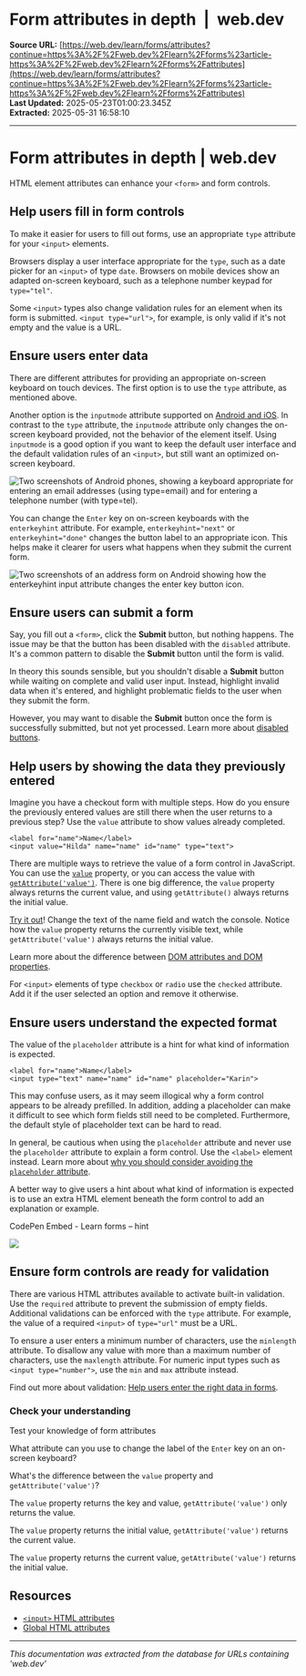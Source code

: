 # Form attributes in depth  |  web.dev

**Source URL:** [https://web.dev/learn/forms/attributes?continue=https%3A%2F%2Fweb.dev%2Flearn%2Fforms%23article-https%3A%2F%2Fweb.dev%2Flearn%2Fforms%2Fattributes](https://web.dev/learn/forms/attributes?continue=https%3A%2F%2Fweb.dev%2Flearn%2Fforms%23article-https%3A%2F%2Fweb.dev%2Flearn%2Fforms%2Fattributes)  
**Last Updated:** 2025-05-23T01:00:23.345Z  
**Extracted:** 2025-05-31 16:58:10

---

# Form attributes in depth | web.dev

HTML element attributes can enhance your `<form>` and form controls.

## Help users fill in form controls

To make it easier for users to fill out forms, use an appropriate `type` attribute for your `<input>` elements.

Browsers display a user interface appropriate for the `type`, such as a date picker for an `<input>` of type `date`. Browsers on mobile devices show an adapted on-screen keyboard, such as a telephone number keypad for `type="tel"`.

Some `<input>` types also change validation rules for an element when its form is submitted. `<input type="url">`, for example, is only valid if it's not empty and the value is a URL.

## Ensure users enter data

There are different attributes for providing an appropriate on-screen keyboard on touch devices. The first option is to use the `type` attribute, as mentioned above.

Another option is the `inputmode` attribute supported on [Android and iOS](https://caniuse.com/?search=inputmode). In contrast to the `type` attribute, the `inputmode` attribute only changes the on-screen keyboard provided, not the behavior of the element itself. Using `inputmode` is a good option if you want to keep the default user interface and the default validation rules of an `<input>`, but still want an optimized on-screen keyboard.

![Two screenshots of Android phones, showing a keyboard appropriate for entering an email addresses (using type=email) and for entering a telephone number (with type=tel).](https://web.dev/static/learn/forms/attributes/image/two-screenshots-android-8c894c99436c3.jpg)

You can change the `Enter` key on on-screen keyboards with the `enterkeyhint` attribute. For example, `enterkeyhint="next"` or `enterkeyhint="done"` changes the button label to an appropriate icon. This helps make it clearer for users what happens when they submit the current form.

![Two screenshots of an address form on Android showing how the enterkeyhint input attribute changes the enter key button icon.](https://web.dev/static/learn/forms/attributes/image/two-screenshots-an-addre-650ce1651539a.png)

## Ensure users can submit a form

Say, you fill out a `<form>`, click the **Submit** button, but nothing happens. The issue may be that the button has been disabled with the `disabled` attribute. It's a common pattern to disable the **Submit** button until the form is valid.

In theory this sounds sensible, but you shouldn't disable a **Submit** button while waiting on complete and valid user input. Instead, highlight invalid data when it's entered, and highlight problematic fields to the user when they submit the form.

However, you may want to disable the **Submit** button once the form is successfully submitted, but not yet processed. Learn more about [disabled buttons](https://www.smashingmagazine.com/2021/08/frustrating-design-patterns-disabled-buttons/#when-disabled-buttons-and-states-work-well).

## Help users by showing the data they previously entered

Imagine you have a checkout form with multiple steps. How do you ensure the previously entered values are still there when the user returns to a previous step? Use the `value` attribute to show values already completed.

```
<label for="name">Name</label>
<input value="Hilda" name="name" id="name" type="text">
```

There are multiple ways to retrieve the value of a form control in JavaScript. You can use the [`value`](https://developer.mozilla.org/docs/Web/HTML/Element/input#attr-value) property, or you can access the value with [`getAttribute('value')`](https://developer.mozilla.org/docs/Web/API/Element/getAttribute). There is one big difference, the `value` property always returns the current value, and using `getAttribute()` always returns the initial value.

[Try it out](https://codepen.io/web-dot-dev/pen/20359edfc39a65c291c3c186a33ab0db?editors=0011)! Change the text of the name field and watch the console. Notice how the `value` property returns the currently visible text, while `getAttribute('value')` always returns the initial value.

Learn more about the difference between [DOM attributes and DOM properties](https://stackoverflow.com/questions/6003819/what-is-the-difference-between-properties-and-attributes-in-html/6004028#6004028).

For `<input>` elements of type `checkbox` or `radio` use the `checked` attribute. Add it if the user selected an option and remove it otherwise.

## Ensure users understand the expected format

The value of the `placeholder` attribute is a hint for what kind of information is expected.

```
<label for="name">Name</label>
<input type="text" name="name" id="name" placeholder="Karin">
```

This may confuse users, as it may seem illogical why a form control appears to be already prefilled. In addition, adding a placeholder can make it difficult to see which form fields still need to be completed. Furthermore, the default style of placeholder text can be hard to read.

In general, be cautious when using the `placeholder` attribute and never use the `placeholder` attribute to explain a form control. Use the `<label>` element instead. Learn more about [why you should consider avoiding the `placeholder` attribute](https://www.smashingmagazine.com/2018/06/placeholder-attribute/).

A better way to give users a hint about what kind of information is expected is to use an extra HTML element beneath the form control to add an explanation or example.

  CodePen Embed - Learn forms – hint  

[![](https://assets.codepen.io/5928893/internal/avatars/users/default.png?fit=crop&format=auto&height=256&version=1616020020&width=256)](https://codepen.io/web-dot-dev)

## Ensure form controls are ready for validation

There are various HTML attributes available to activate built-in validation. Use the `required` attribute to prevent the submission of empty fields. Additional validations can be enforced with the `type` attribute. For example, the value of a required `<input>` of `type="url"` must be a URL.

To ensure a user enters a minimum number of characters, use the `minlength` attribute. To disallow any value with more than a maximum number of characters, use the `maxlength` attribute. For numeric input types such as `<input type="number">`, use the `min` and `max` attribute instead.

Find out more about validation: [Help users enter the right data in forms](https://web.dev/learn/forms/validation).

### Check your understanding

Test your knowledge of form attributes

What attribute can you use to change the label of the `Enter` key on an on-screen keyboard?

What's the difference between the `value` property and `getAttribute('value')`?

The `value` property returns the key and value, `getAttribute('value')` only returns the value.

The `value` property returns the initial value, `getAttribute('value')` returns the current value.

The `value` property returns the current value, `getAttribute('value')` returns the initial value.

## Resources

*   [`<input>` HTML attributes](https://developer.mozilla.org/docs/Web/HTML/Element/input#attributes)
*   [Global HTML attributes](https://developer.mozilla.org/docs/Web/HTML/Global_attributes)

---

*This documentation was extracted from the database for URLs containing 'web.dev'*
